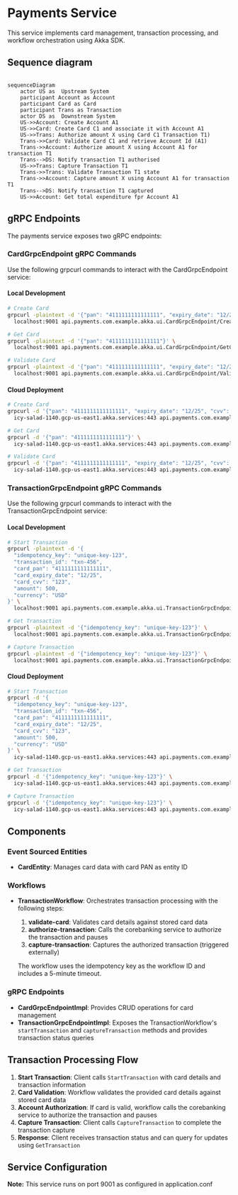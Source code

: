 # Payments Service

This service implements card management, transaction processing, and workflow orchestration using Akka SDK.

## Sequence diagram
```mermaid

sequenceDiagram
    actor US as  Upstream System
    participant Account as Account
    participant Card as Card
    participant Trans as Transaction
    actor DS as  Downstream System
    US->>Account: Create Account A1
    US->>Card: Create Card C1 and associate it with Account A1
    US->>Trans: Authorize amount X using Card C1 Transaction T1)
    Trans->>Card: Validate Card C1 and retrieve Account Id (A1)
    Trans->>Account: Authorize amount X using Account A1 for transaction T1
    Trans-->DS: Notify transaction T1 authorised
    US->>Trans: Capture Transaction T1
    Trans->>Trans: Validate Transaction T1 state
    Trans->>Account: Capture amount X using Account A1 for transaction T1
    Trans-->DS: Notify transaction T1 captured
    US->>Account: Get total expenditure fpr Account A1
```

## gRPC Endpoints

The payments service exposes two gRPC endpoints:

### CardGrpcEndpoint gRPC Commands

Use the following grpcurl commands to interact with the CardGrpcEndpoint service:

#### Local Development
```bash
# Create Card
grpcurl -plaintext -d '{"pan": "4111111111111111", "expiry_date": "12/25", "cvv": "123", "account_id": "account-123"}' \
  localhost:9001 api.payments.com.example.akka.ui.CardGrpcEndpoint/CreateCard
```
```bash
# Get Card
grpcurl -plaintext -d '{"pan": "4111111111111111"}' \
  localhost:9001 api.payments.com.example.akka.ui.CardGrpcEndpoint/GetCard
```
```bash
# Validate Card
grpcurl -plaintext -d '{"pan": "4111111111111111", "expiry_date": "12/25", "cvv": "123"}' \
  localhost:9001 api.payments.com.example.akka.ui.CardGrpcEndpoint/ValidateCard
```

#### Cloud Deployment
```bash
# Create Card
grpcurl -d '{"pan": "4111111111111111", "expiry_date": "12/25", "cvv": "123", "account_id": "account-123"}' \
  icy-salad-1140.gcp-us-east1.akka.services:443 api.payments.com.example.akka.ui.CardGrpcEndpoint/CreateCard
```
```bash
# Get Card
grpcurl -d '{"pan": "4111111111111111"}' \
  icy-salad-1140.gcp-us-east1.akka.services:443 api.payments.com.example.akka.ui.CardGrpcEndpoint/GetCard
```
```bash
# Validate Card
grpcurl -d '{"pan": "4111111111111111", "expiry_date": "12/25", "cvv": "123"}' \
  icy-salad-1140.gcp-us-east1.akka.services:443 api.payments.com.example.akka.ui.CardGrpcEndpoint/ValidateCard
```

### TransactionGrpcEndpoint gRPC Commands

Use the following grpcurl commands to interact with the TransactionGrpcEndpoint service:

#### Local Development
```bash
# Start Transaction
grpcurl -plaintext -d '{
  "idempotency_key": "unique-key-123", 
  "transaction_id": "txn-456", 
  "card_pan": "4111111111111111", 
  "card_expiry_date": "12/25", 
  "card_cvv": "123", 
  "amount": 500, 
  "currency": "USD"
}' \
  localhost:9001 api.payments.com.example.akka.ui.TransactionGrpcEndpoint/StartTransaction
```
```bash
# Get Transaction
grpcurl -plaintext -d '{"idempotency_key": "unique-key-123"}' \
  localhost:9001 api.payments.com.example.akka.ui.TransactionGrpcEndpoint/GetTransaction
```
```bash
# Capture Transaction
grpcurl -plaintext -d '{"idempotency_key": "unique-key-123"}' \
  localhost:9001 api.payments.com.example.akka.ui.TransactionGrpcEndpoint/CaptureTransaction
```

#### Cloud Deployment
```bash
# Start Transaction
grpcurl -d '{
  "idempotency_key": "unique-key-123", 
  "transaction_id": "txn-456", 
  "card_pan": "4111111111111111", 
  "card_expiry_date": "12/25", 
  "card_cvv": "123", 
  "amount": 500, 
  "currency": "USD"
}' \
  icy-salad-1140.gcp-us-east1.akka.services:443 api.payments.com.example.akka.ui.TransactionGrpcEndpoint/StartTransaction
```
```bash
# Get Transaction
grpcurl -d '{"idempotency_key": "unique-key-123"}' \
  icy-salad-1140.gcp-us-east1.akka.services:443 api.payments.com.example.akka.ui.TransactionGrpcEndpoint/GetTransaction
  ```
```bash
# Capture Transaction
grpcurl -d '{"idempotency_key": "unique-key-123"}' \
  icy-salad-1140.gcp-us-east1.akka.services:443 api.payments.com.example.akka.ui.TransactionGrpcEndpoint/CaptureTransaction
```

## Components

### Event Sourced Entities
- **CardEntity**: Manages card data with card PAN as entity ID

### Workflows
- **TransactionWorkflow**: Orchestrates transaction processing with the following steps:
  1. **validate-card**: Validates card details against stored card data
  2. **authorize-transaction**: Calls the corebanking service to authorize the transaction and pauses
  3. **capture-transaction**: Captures the authorized transaction (triggered externally)
  
  The workflow uses the idempotency key as the workflow ID and includes a 5-minute timeout.

### gRPC Endpoints
- **CardGrpcEndpointImpl**: Provides CRUD operations for card management
- **TransactionGrpcEndpointImpl**: Exposes the TransactionWorkflow's `startTransaction` and `captureTransaction` methods and provides transaction status queries

## Transaction Processing Flow

1. **Start Transaction**: Client calls `StartTransaction` with card details and transaction information
2. **Card Validation**: Workflow validates the provided card details against stored card data
3. **Account Authorization**: If card is valid, workflow calls the corebanking service to authorize the transaction and pauses
4. **Capture Transaction**: Client calls `CaptureTransaction` to complete the transaction capture
5. **Response**: Client receives transaction status and can query for updates using `GetTransaction`

## Service Configuration

**Note:** This service runs on port 9001 as configured in application.conf